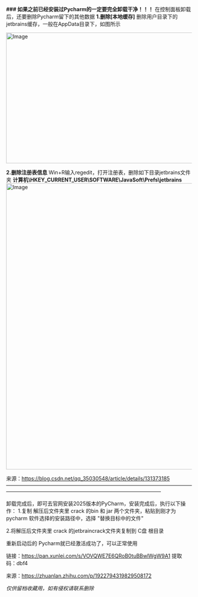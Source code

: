 **### 如果之前已经安装过Pycharm的一定要完全卸载干净！！！**
在控制面板卸载后，还要删除Pycharm留下的其他数据 
**1.删除[本地缓存]**
删除用户目录下的jetbrains缓存，一般在AppData目录下，如图所示

<img width="983" height="355" alt="Image" src="https://github.com/user-attachments/assets/27e53b13-8e16-4ad7-a5a9-9159faef68d9" />

**2.删除注册表信息**
Win+R输入regedit，打开注册表，删除如下目录jetbrains文件夹
**计算机\HKEY_CURRENT_USER\SOFTWARE\JavaSoft\Prefs\jetbrains**
<img width="1090" height="777" alt="Image" src="https://github.com/user-attachments/assets/43b09007-96cb-4460-b57f-0aaeae1db33b" />

来源：https://blog.csdn.net/qq_35030548/article/details/131373185
——————————————————————————————————————————————————————————————————

卸载完成后，即可去官网安装2025版本的PyCharm，安装完成后，执行以下操作：
1.复制 解压后文件夹里 crack 的bin 和 jar 两个文件夹，粘贴到刚才为 pycharm 软件选择的安装路径中，选择 "替换目标中的文件"

2.将解压后文件夹里 crack 的jetbraincrack文件夹复制到 C盘 根目录

重新启动后的 Pycharm就已经激活成功了，可以正常使用

链接：https://pan.xunlei.com/s/VOVQWE7E6QRoB0tuBBwlWgW9A1
提取码：dbf4

来源：https://zhuanlan.zhihu.com/p/1922794319829508172


_仅供留档收藏用，如有侵权请联系删除_
